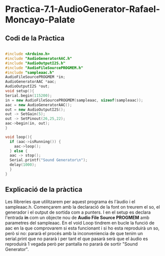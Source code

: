 # Practica-7.1-AudioGenerator-Rafael-Moncayo-Palate

## Codi de la Pràctica 

```cpp

#include <Arduino.h>
#include "AudioGeneratorAAC.h"
#include "AudioOutputI2S.h"
#include "AudioFileSourcePROGMEM.h"
#include "sampleaac.h"
AudioFileSourcePROGMEM *in;
AudioGeneratorAAC *aac;
AudioOutputI2S *out;
void setup(){
Serial.begin(115200);
in = new AudioFileSourcePROGMEM(sampleaac, sizeof(sampleaac));
aac = new AudioGeneratorAAC();
out = new AudioOutputI2S();
out -> SetGain(5);
out -> SetPinout(26,25,22);
aac->begin(in, out);
}

void loop(){
  if (aac->isRunning()) {
    aac->loop();
  } else {
  aac -> stop();
  Serial.printf("Sound Generator\n");
  delay(1000);
  }
}

```

## Explicació de la pràctica

Les llibreries que utilitzarem per aquest programa és l'àudio i el sampleaac.h. Començarem amb la declaració de la font on treurem el so, el generador i el output de sortida com a punters. I en el setup es declara l'entrada **in** com un objecte nou de **Audio File Source PROGMEM** amb parametres del sampleaac. 
En el void Loop tindrem en bucle la funció de aac en la que comprovarem si esta funcionant i si ho esta reproduirà un so, però si no: pararà el procés amb la inconveniencia de que tenim un serial.print que no pararà i per tant el que pasarà serà que el àudio es reproduirà 1 vegada però per pantalla no pararà de sortir "Sound Generator".
